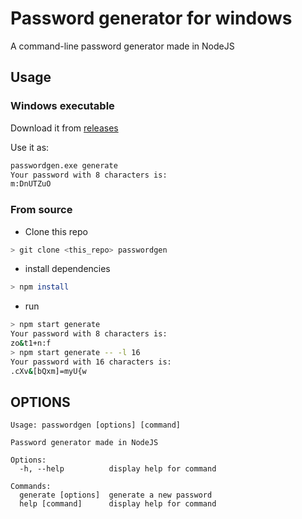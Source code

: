 # Password generator for windows

A command-line password generator made in NodeJS

## Usage

### Windows executable

Download it from [releases]("release_link")

Use it as:

```bash
passwordgen.exe generate
Your password with 8 characters is:
m:DnUTZuO
```

### From source

- Clone this repo

```bash
> git clone <this_repo> passwordgen
```

- install dependencies

```bash
> npm install
```

- run

```bash
> npm start generate
Your password with 8 characters is:
zo&t1+n:f 
> npm start generate -- -l 16
Your password with 16 characters is:
.cXv&[bQxm]=myU{w  

```

## OPTIONS

```shell
Usage: passwordgen [options] [command]

Password generator made in NodeJS

Options:
  -h, --help          display help for command

Commands:
  generate [options]  generate a new password
  help [command]      display help for command 
```